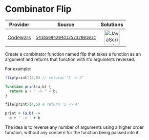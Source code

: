 [_metadata_:generated]: - "true"

# Combinator Flip

<!-- INFO TABLE BEGIN -->

| Provider                                        | Source                                                                               | Solutions                                                                                                                                                    |
| :---------------------------------------------: | :----------------------------------------------------------------------------------: | :----------------------------------------------------------------------------------------------------------------------------------------------------------: |
| [Codewars](../../../docs/providers/Codewars.md) | [`541b5694204d12573700101c`](https://www.codewars.com/kata/541b5694204d12573700101c) | [<img src="https://res.cloudinary.com/rascaltwo/image/upload/v1631924076/javascript_ehszr7.svg" alt="JavaScript" title="JavaScript" width="50" />](solve.js) |

<!-- INFO TABLE END -->

Create a combinator function named flip that takes a function as an argument and returns that function with it's arguments reversed. 

For example:

```javascript
flip(print)(4,5) // returns "5 -> 4"
```
```javascript
function print(a,b) {
  return a + " -> " + b;
}
```

```coffeescript
file(print)(4,5) # return '5 -> 4'
```

```coffeescript
print = (a,b) ->
  a + ' -> ' + b
```
The idea is to reverse any number of arguments using a higher order function, without any concern for the function being passed into it. 


